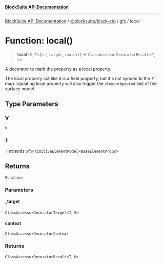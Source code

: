 [**BlockSuite API Documentation**](../../../../README.md)

***

[BlockSuite API Documentation](../../../../README.md) / [@blocksuite/block-std](../../README.md) / [gfx](../README.md) / local

# Function: local()

> **local**\<`V`, `T`\>(): (`_target`, `context`) => `ClassAccessorDecoratorResult`\<`T`, `V`\>

A decorator to mark the property as a local property.

The local property act like it is a field property, but it's not synced to the Y map.
Updating local property will also trigger the `elementUpdated` slot of the surface model

## Type Parameters

### V

`V`

### T

`T` *extends* `GfxPrimitiveElementModel`\<`BaseElementProps`\>

## Returns

`Function`

### Parameters

#### \_target

`ClassAccessorDecoratorTarget`\<`T`, `V`\>

#### context

`ClassAccessorDecoratorContext`

### Returns

`ClassAccessorDecoratorResult`\<`T`, `V`\>
